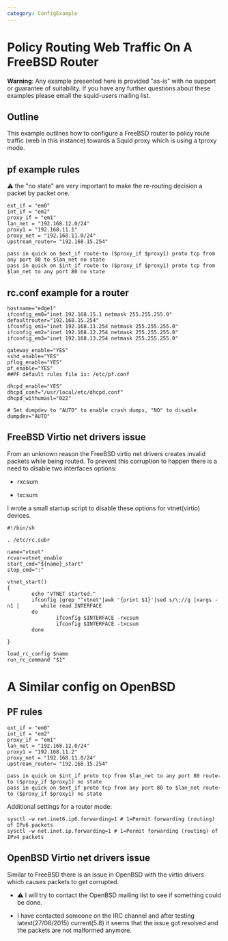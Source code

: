 ```yaml
---
category: ConfigExample
---
```

# Policy Routing Web Traffic On A FreeBSD Router

**Warning**: Any example presented here is provided "as-is" with no
support or guarantee of suitability. If you have any further questions
about these examples please email the squid-users mailing list.

## Outline

This example outlines how to configure a FreeBSD router to policy route
traffic (web in this instance) towards a Squid proxy which is using a
tproxy mode.

## pf example rules

⚠️ the
"no state" are very important to make the re-routing decision a packet
by packet one.

    ext_if = "em0"
    int_if = "em2"
    proxy_if = "em1"
    lan_net = "192.168.12.0/24"
    proxy1 = "192.168.11.1"
    proxy_net = "192.168.11.0/24"
    upstream_router= "192.168.15.254"
    
    pass in quick on $ext_if route-to ($proxy_if $proxy1) proto tcp from any port 80 to $lan_net no state
    pass in quick on $int_if route-to ($proxy_if $proxy1) proto tcp from $lan_net to any port 80 no state

## rc.conf example for a router

    hostname="edge1"
    ifconfig_em0="inet 192.168.15.1 netmask 255.255.255.0"
    defaultrouter="192.168.15.254"
    ifconfig_em1="inet 192.168.11.254 netmask 255.255.255.0"
    ifconfig_em2="inet 192.168.12.254 netmask 255.255.255.0"
    ifconfig_em3="inet 192.168.13.254 netmask 255.255.255.0"
    
    gateway_enable="YES"
    sshd_enable="YES"
    pflog_enable="YES"
    pf_enable="YES"
    ##PF default rules file is: /etc/pf.conf
    
    dhcpd_enable="YES"
    dhcpd_conf="/usr/local/etc/dhcpd.conf"
    dhcpd_withumasl="022"
    
    # Set dumpdev to "AUTO" to enable crash dumps, "NO" to disable
    dumpdev="AUTO"

## FreeBSD Virtio net drivers issue

From an unknown reason the FreeBSD virtio net drivers creates invalid
packets while being routed. To prevent this corruption to happen there
is a need to disable two interfaces options:

  - rxcsum

  - txcsum

I wrote a small startup script to disable these options for
vtnet(virtio) devices.

``` highlight
#!/bin/sh

. /etc/rc.subr

name="vtnet"
rcvar=vtnet_enable
start_cmd="${name}_start"
stop_cmd=":"

vtnet_start()
{
        echo "VTNET started."
        ifconfig |grep "^vtnet"|awk '{print $1}'|sed s/\://g |xargs -n1 |       while read INTERFACE
        do
                ifconfig $INTERFACE -rxcsum
                ifconfig $INTERFACE -txcsum
        done

}

load_rc_config $name
run_rc_command "$1"
```

# A Similar config on OpenBSD

## PF rules

    ext_if = "em0"
    int_if = "em2"
    proxy_if = "em1"
    lan_net = "192.168.12.0/24"
    proxy1 = "192.168.11.2"
    proxy_net = "192.168.11.0/24"
    upstream_router= "192.168.15.254"
    
    pass in quick on $int_if proto tcp from $lan_net to any port 80 route-to ($proxy_if $proxy1) no state
    pass in quick on $ext_if proto tcp from any port 80 to $lan_net route-to ($proxy_if $proxy1) no state

Additional settings for a router mode:

    sysctl -w net.inet6.ip6.forwarding=1 # 1=Permit forwarding (routing) of IPv6 packets
    sysctl -w net.inet.ip.forwarding=1 # 1=Permit forwarding (routing) of IPv4 packets

## OpenBSD Virtio net drivers issue

Similar to FreeBSD there is an issue in OpenBSD with the virtio drivers
which causes packets to get corrupted.

  - ⚠️
    I will try to contact the OpenBSD mailing list to see if something
    could be done.

  - I have contacted someone on the IRC channel and after testing
    latest(27/08/2015) current(5.8) it seems that the issue got resolved
    and the packets are not malformed anymore.
